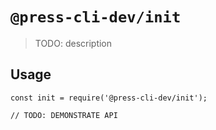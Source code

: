 # `@press-cli-dev/init`

> TODO: description

## Usage

```
const init = require('@press-cli-dev/init');

// TODO: DEMONSTRATE API
```
